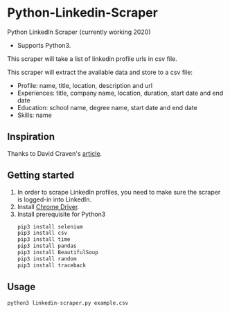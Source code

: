 # Python-Linkedin-Scraper
Python LinkedIn Scraper (currently working 2020)
* Supports Python3. 

This scraper will take a list of linkedin profile urls in csv file. 

This scraper will extract the available data and store to a csv file:
* Profile: name, title, location, description and url
* Experiences: title, company name, location, duration, start date and end date
* Education: school name, degree name, start date and end date
* Skills: name

## Inspiration
Thanks to David Craven's [article](https://www.linkedin.com/pulse/how-easy-scraping-data-from-linkedin-profiles-david-craven/).

## Getting started

1. In order to scrape LinkedIn profiles, you need to make sure the scraper is logged-in into LinkedIn. 
2. Install [Chrome Driver](https://sites.google.com/a/chromium.org/chromedriver/downloads).
3. Install prerequisite for Python3
    ```Python
    pip3 install selenium
    pip3 install csv
    pip3 install time
    pip3 install pandas
    pip3 install BeautifulSoup
    pip3 install random
    pip3 install traceback
    ```
    
## Usage
 ```Python
 python3 linkedin-scraper.py example.csv
 ```
